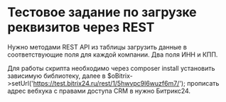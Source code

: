 # Тестовое задание по загрузке реквизитов через REST

Нужно методами REST API из таблицы загрузить данные в соответствующие поля для каждой компании. Два поля ИНН и КПП.

Для работы скрипта необходимо через composer install установить зависимую библиотеку, далее в $oBitrix->setUrl('https://test.bitrix24.ru/rest/1/5hwvpc9l6wuzf6m7/'); прописать адрес вебхука с правами доступа CRM в нужно Битрикс24.
